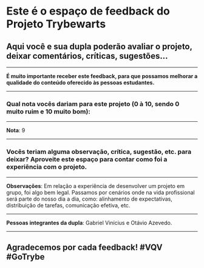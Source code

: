 # Este é o espaço de feedback do Projeto Trybewarts
## Aqui você e sua dupla poderão avaliar o projeto, deixar comentários, críticas, sugestões...

---

**É muito importante receber este feedback, para que possamos melhorar a qualidade do conteúdo oferecido às pessoas estudantes.**

---

### Qual nota vocês dariam para este projeto (0 à 10, sendo 0 muito ruim e 10 muito bom):

---

**Nota**: 9

---

### Vocês teriam alguma observação, crítica, sugestão, etc. para deixar? Aproveite este espaço para contar como foi a experiência com o projeto.

---

**Observações**: Em relação a experiência de desenvolver um projeto em grupo, foi algo bem legal. Passamos por cenários onde na vida profissional será parte do nosso dia a dia, como: alinhamento de expectativas, distribuição de tarefas, comunicação efetiva, etc. 

---

**Pessoas integrantes da dupla**: Gabriel Vinícius e Otávio Azevedo.

---

## Agradecemos por cada feedback! #VQV #GoTrybe
